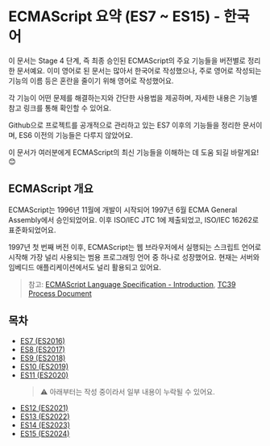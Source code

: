 # ECMAScript 요약 (ES7 ~ ES15) - 한국어

이 문서는 Stage 4 단계, 즉 최종 승인된 ECMAScript의 주요 기능들을 버전별로 정리한 문서예요. 이미 영어로 된 문서는 많아서 한국어로 작성했으나, 주로 영어로 작성되는 기능의 이름 등은 혼란을 줄이기 위해 영어로 작성했어요.

각 기능이 어떤 문제를 해결하는지와 간단한 사용법을 제공하며, 자세한 내용은 기능별 참고 링크를 통해 확인할 수 있어요.

Github으로 프로젝트를 공개적으로 관리하고 있는 ES7 이후의 기능들을 정리한 문서이며, ES6 이전의 기능들은 다루지 않았어요.

이 문서가 여러분에게 ECMAScript의 최신 기능들을 이해하는 데 도움 되길 바랄게요! 😊

## ECMAScript 개요

ECMAScript는 1996년 11월에 개발이 시작되어 1997년 6월 ECMA General Assembly에서 승인되었어요. 이후 ISO/IEC JTC 1에 제출되었고, ISO/IEC 16262로 표준화되었어요.

1997년 첫 번째 버전 이후, ECMAScript는 웹 브라우저에서 실행되는 스크립트 언어로 시작해 가장 널리 사용되는 범용 프로그래밍 언어 중 하나로 성장했어요. 현재는 서버와 임베디드 애플리케이션에서도 널리 활용되고 있어요.

> 참고: [ECMAScript Language Specification - Introduction](https://tc39.es/ecma262/#sec-intro), [TC39 Process Document](https://tc39.es/process-document/)

## 목차

- [ES7 (ES2016)](./docs/ECMAScript2016.md)
- [ES8 (ES2017)](./docs/ECMAScript2017.md)
- [ES9 (ES2018)](./docs/ECMAScript2018.md)
- [ES10 (ES2019)](./docs/ECMAScript2019.md)
- [ES11 (ES2020)](./docs/ECMAScript2020.md)
  > ⚠️ 아래부터는 작성 중이라서 일부 내용이 누락될 수 있어요.
- [ES12 (ES2021)](./docs/ECMAScript2021.md)
- [ES13 (ES2022)](./docs/ECMAScript2022.md)
- [ES14 (ES2023)](./docs/ECMAScript2023.md)
- [ES15 (ES2024)](./docs/ECMAScript2024.md)
